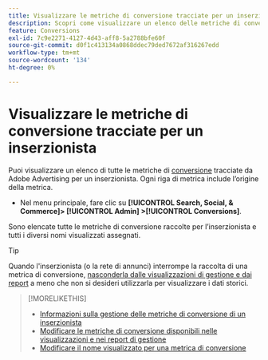 ```yaml
---
title: Visualizzare le metriche di conversione tracciate per un inserzionista
description: Scopri come visualizzare un elenco delle metriche di conversione tracciate per un inserzionista.
feature: Conversions
exl-id: 7c9e2271-4127-4d43-aff8-5a2788bfe60f
source-git-commit: d0f1c413134a0868ddec79ded7672af316267edd
workflow-type: tm+mt
source-wordcount: '134'
ht-degree: 0%

---
```


# Visualizzare le metriche di conversione tracciate per un inserzionista

Puoi visualizzare un elenco di tutte le metriche di [conversione](/help/search-social-commerce/glossary.md#c-d) tracciate da Adobe Advertising per un inserzionista. Ogni riga di metrica include l’origine della metrica.

* Nel menu principale, fare clic su **[!UICONTROL Search, Social, & Commerce]> [!UICONTROL Admin] >[!UICONTROL Conversions]**.

Sono elencate tutte le metriche di conversione raccolte per l’inserzionista e tutti i diversi nomi visualizzati assegnati.

>[!TIP]
>
>Quando l&#39;inserzionista (o la rete di annunci) interrompe la raccolta di una metrica di conversione, [nasconderla dalle visualizzazioni di gestione e dai report](conversion-metric-edit-available.md) a meno che non si desideri utilizzarla per visualizzare i dati storici.

>[!MORELIKETHIS]
>
>* [Informazioni sulla gestione delle metriche di conversione di un inserzionista](conversion-metric-about.md)
>* [Modificare le metriche di conversione disponibili nelle visualizzazioni e nei report di gestione](conversion-metric-edit-available.md)
>* [Modificare il nome visualizzato per una metrica di conversione](conversion-metric-edit-display-name.md)
